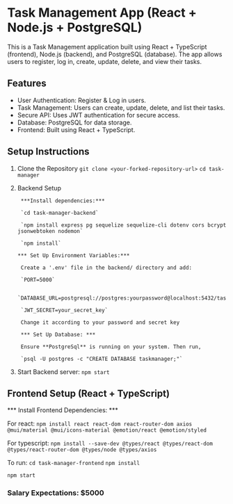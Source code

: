 # Task Management App (React + Node.js + PostgreSQL)
This is a Task Management application built using React + TypeScript (frontend), Node.js (backend), and PostgreSQL (database).
The app allows users to register, log in, create, update, delete, and view their tasks.

## Features
- User Authentication: Register & Log in users.
- Task Management: Users can create, update, delete, and list their tasks.
- Secure API: Uses JWT authentication for secure access.
- Database: PostgreSQL for data storage.
- Frontend: Built using React + TypeScript.

## Setup Instructions
1. Clone the Repository
`git clone <your-forked-repository-url>`
`cd task-manager`

2. Backend Setup

        ***Install dependencies:***

        `cd task-manager-backend`

        `npm install express pg sequelize sequelize-cli dotenv cors bcrypt jsonwebtoken nodemon`

        `npm install`

       *** Set Up Environment Variables:***

        Create a '.env' file in the backend/ directory and add:

        `PORT=5000`

        `DATABASE_URL=postgresql://postgres:yourpassword@localhost:5432/taskmanager`

        `JWT_SECRET=your_secret_key`
        
        Change it according to your password and secret key

        *** Set Up Database: ***

        Ensure **PostgreSql** is running on your system. Then run,

        `psql -U postgres -c "CREATE DATABASE taskmanager;"`


3. Start Backend server:
        `npm start`


## Frontend Setup (React + TypeScript)

*** Install Frontend Dependencies: ***

For react: 
`npm install react react-dom react-router-dom axios @mui/material @mui/icons-material @emotion/react @emotion/styled`

For typescript:
`npm install --save-dev @types/react @types/react-dom @types/react-router-dom @types/node @types/axios`

To run:
`cd task-manager-frontend`
`npm install`

`npm start`


### Salary Expectations: $5000
